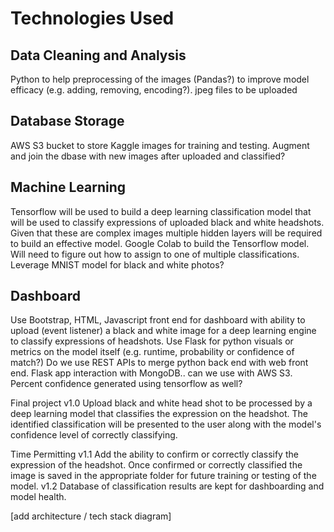 # Technologies Used
## Data Cleaning and Analysis
Python to help preprocessing of the images (Pandas?) to improve model efficacy (e.g. adding, removing, encoding?). jpeg files to be uploaded

## Database Storage
AWS S3 bucket to store Kaggle images for training and testing.  Augment and join the dbase with new images after uploaded and classified?

## Machine Learning
Tensorflow will be used to build a deep learning classification model that will be used to classify expressions of uploaded black and white headshots. Given that these are complex images multiple hidden layers will be required to build an effective model.  Google Colab to build the Tensorflow model. Will need to figure out how to assign to one of multiple classifications.  Leverage MNIST model for black and white photos?

## Dashboard
Use Bootstrap, HTML, Javascript front end for dashboard with ability to upload (event listener) a black and white image for a deep learning engine to classify expressions of headshots.  Use Flask for python visuals or metrics on the model itself (e.g. runtime, probability or confidence of match?)  Do we use REST APIs to merge python back end with web front end.  Flask app interaction with MongoDB.. can we use with AWS S3.  Percent confidence generated using tensorflow as well?

Final project
v1.0 Upload black and white head shot to be processed by a deep learning model that classifies the expression on the headshot.  The identified classification will be presented to the user along with the model's confidence level of correctly classifying.

Time Permitting
v1.1 Add the ability to confirm or correctly classify the expression of the headshot.  Once confirmed or correctly classified the image is saved in the appropriate folder for future training or testing of the model.
v1.2 Database of classification results are kept for dashboarding and model health.  

[add architecture / tech stack diagram]
